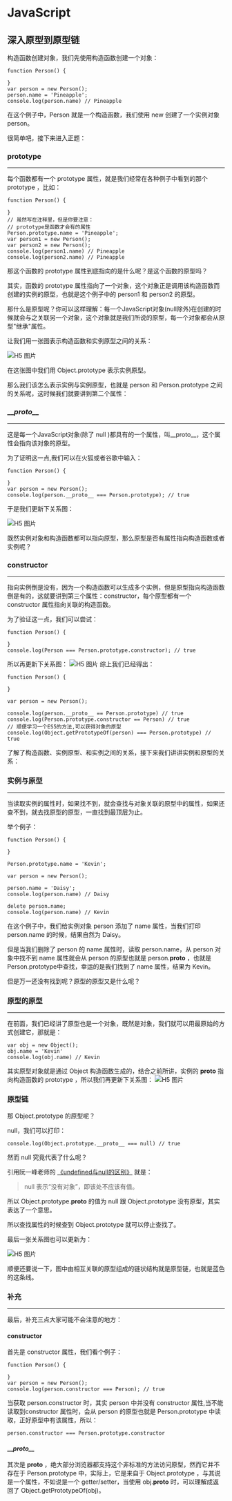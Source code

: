 # JavaScript

## 深入原型到原型链

构造函数创建对象，我们先使用构造函数创建一个对象：

````
function Person() {

}
var person = new Person();
person.name = 'Pineapple';
console.log(person.name) // Pineapple
````

在这个例子中，Person 就是一个构造函数，我们使用 new 创建了一个实例对象 person。

很简单吧，接下来进入正题：

### prototype
---
每个函数都有一个 prototype 属性，就是我们经常在各种例子中看到的那个 prototype ，比如：
````
function Person() {

}
// 虽然写在注释里，但是你要注意：
// prototype是函数才会有的属性
Person.prototype.name = 'Pineapple';
var person1 = new Person();
var person2 = new Person();
console.log(person1.name) // Pineapple
console.log(person2.name) // Pineapple
````
那这个函数的 prototype 属性到底指向的是什么呢？是这个函数的原型吗？

其实，函数的 prototype 属性指向了一个对象，这个对象正是调用该构造函数而创建的实例的原型，也就是这个例子中的 person1 和 person2 的原型。

那什么是原型呢？你可以这样理解：每一个JavaScript对象(null除外)在创建的时候就会与之关联另一个对象，这个对象就是我们所说的原型，每一个对象都会从原型"继承"属性。

让我们用一张图表示构造函数和实例原型之间的关系：

![H5 图片](./images/mark-prototype.png)

在这张图中我们用 Object.prototype 表示实例原型。

那么我们该怎么表示实例与实例原型，也就是 person 和 Person.prototype 之间的关系呢，这时候我们就要讲到第二个属性：

### \_\__proto\_\__
---

这是每一个JavaScript对象(除了 null )都具有的一个属性，叫__proto__，这个属性会指向该对象的原型。

为了证明这一点,我们可以在火狐或者谷歌中输入：

````
function Person() {

}
var person = new Person();
console.log(person.__proto__ === Person.prototype); // true
````

于是我们更新下关系图：

![H5 图片](./images/mark-proto.png)

既然实例对象和构造函数都可以指向原型，那么原型是否有属性指向构造函数或者实例呢？

### constructor
---

指向实例倒是没有，因为一个构造函数可以生成多个实例，但是原型指向构造函数倒是有的，这就要讲到第三个属性：constructor，每个原型都有一个 constructor 属性指向关联的构造函数。

为了验证这一点，我们可以尝试：

````
function Person() {

}
console.log(Person === Person.prototype.constructor); // true
````
所以再更新下关系图：
![H5 图片](./images/mark-constructor.png)
综上我们已经得出：
````
function Person() {

}

var person = new Person();

console.log(person.__proto__ == Person.prototype) // true
console.log(Person.prototype.constructor == Person) // true
// 顺便学习一个ES5的方法,可以获得对象的原型
console.log(Object.getPrototypeOf(person) === Person.prototype) // true
````
了解了构造函数、实例原型、和实例之间的关系，接下来我们讲讲实例和原型的关系：

### 实例与原型
---

当读取实例的属性时，如果找不到，就会查找与对象关联的原型中的属性，如果还查不到，就去找原型的原型，一直找到最顶层为止。

举个例子：

````
function Person() {

}

Person.prototype.name = 'Kevin';

var person = new Person();

person.name = 'Daisy';
console.log(person.name) // Daisy

delete person.name;
console.log(person.name) // Kevin
````
在这个例子中，我们给实例对象 person 添加了 name 属性，当我们打印 person.name 的时候，结果自然为 Daisy。

但是当我们删除了 person 的 name 属性时，读取 person.name，从 person 对象中找不到 name 属性就会从 person 的原型也就是 person.__proto__ ，也就是 Person.prototype中查找，幸运的是我们找到了 name 属性，结果为 Kevin。

但是万一还没有找到呢？原型的原型又是什么呢？

### 原型的原型
---

在前面，我们已经讲了原型也是一个对象，既然是对象，我们就可以用最原始的方式创建它，那就是：

````
var obj = new Object();
obj.name = 'Kevin'
console.log(obj.name) // Kevin
````
其实原型对象就是通过 Object 构造函数生成的，结合之前所讲，实例的 __proto__ 指向构造函数的 prototype ，所以我们再更新下关系图：
![H5 图片](./images/mark-proto-prototype.png)

### 原型链

那 Object.prototype 的原型呢？

null，我们可以打印：

````
console.log(Object.prototype.__proto__ === null) // true
````
然而 null 究竟代表了什么呢？

引用阮一峰老师的 [《undefined与null的区别》](https://www.ruanyifeng.com/blog/2014/03/undefined-vs-null.html) 就是：

> null 表示“没有对象”，即该处不应该有值。
 
所以 Object.prototype.__proto__ 的值为 null 跟 Object.prototype 没有原型，其实表达了一个意思。

所以查找属性的时候查到 Object.prototype 就可以停止查找了。

最后一张关系图也可以更新为：

![H5 图片](./images/mark-prototypeEnd.png)

顺便还要说一下，图中由相互关联的原型组成的链状结构就是原型链，也就是蓝色的这条线。

### 补充
---

最后，补充三点大家可能不会注意的地方：

#### constructor

首先是 constructor 属性，我们看个例子：

````
function Person() {

}
var person = new Person();
console.log(person.constructor === Person); // true
````

当获取 person.constructor 时，其实 person 中并没有 constructor 属性,当不能读取到constructor 属性时，会从 person 的原型也就是 Person.prototype 中读取，正好原型中有该属性，所以：

````
person.constructor === Person.prototype.constructor
````

#### \_\__proto\_\__
其次是 __proto__ ，绝大部分浏览器都支持这个非标准的方法访问原型，然而它并不存在于 Person.prototype 中，实际上，它是来自于 Object.prototype ，与其说是一个属性，不如说是一个 getter/setter，当使用 obj.__proto__ 时，可以理解成返回了 Object.getPrototypeOf(obj)。